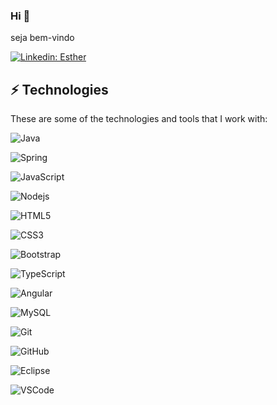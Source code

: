 ### Hi  👋

seja bem-vindo 
  
[![Linkedin: Esther](https://img.shields.io/badge/-Linkedin-blue?style=flat-square&logo=Linkedin&logoColor=white&link=https://www.linkedin.com/in/loiane/)](https://www.linkedin.com/in/esther-melo-181b9b219/)


## ⚡ Technologies

These are some of the technologies and tools that I work with:

![Java](https://img.shields.io/badge/-Java-007396?style=flat-square&logo=java)

![Spring](https://img.shields.io/badge/-Spring-6DB33F?style=flat-square&logo=spring&logoColor=white)

![JavaScript](https://img.shields.io/badge/-JavaScript-black?style=flat-square&logo=javascript)

![Nodejs](https://img.shields.io/badge/-Nodejs-339933?style=flat-square&logo=Node.js&logoColor=white)

![HTML5](https://img.shields.io/badge/-HTML5-E34F26?style=flat-square&logo=html5&logoColor=white)

![CSS3](https://img.shields.io/badge/-CSS3-1572B6?style=flat-square&logo=css3)

![Bootstrap](https://img.shields.io/badge/-Bootstrap-563D7C?style=flat-square&logo=bootstrap)

![TypeScript](https://img.shields.io/badge/-TypeScript-007ACC?style=flat-square&logo=typescript)

![Angular](https://img.shields.io/badge/-Angular-DD0031?style=flat-square&logo=angular)

![MySQL](https://img.shields.io/badge/-MySQL-4479A1?style=flat-square&logo=mysql&logoColor=white)

![Git](https://img.shields.io/badge/-Git-black?style=flat-square&logo=git)

![GitHub](https://img.shields.io/badge/-GitHub-181717?style=flat-square&logo=github)

![Eclipse](https://img.shields.io/badge/-Eclipse-2C2255?style=flat-square&logo=eclipse&logoColor=white)

![VSCode](https://img.shields.io/badge/-VSCode-007ACC?style=flat-square&logo=visual-studio-code&logoColor=white)
